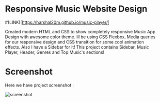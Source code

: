# Responsive Music Website Design
#(LINK)[https://harshal20m.github.io/music-player/]

Created modern HTML and CSS to show completely responsive Music App Design with awesome color theme. ill be using CSS Flexbox, Media queries for our responsive design and CSS transition for some cool animation effects. Also I have a Sidebar for it! This project contains Sidebar, Music Player, Header, Genres and Top Music's sections!

# Screenshot

Here we have project screenshot :

![screenshot](screenshot.png)
